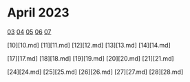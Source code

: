 # April 2023

[03](03.md)
[04](04.md)
[05](05.md)
[06](06.md)
[07](07.md)

[10][10.md]
[11][11.md]
[12][12.md]
[13][13.md]
[14][14.md]

[17][17.md]
[18][18.md]
[19][19.md]
[20][20.md]
[21][21.md]

[24][24.md]
[25][25.md]
[26][26.md]
[27][27.md]
[28][28.md]
